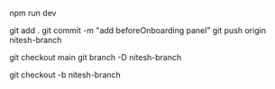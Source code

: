 npm run dev


git add .
git commit -m "add beforeOnboarding panel"
git push origin nitesh-branch

git checkout main
git branch -D nitesh-branch

git checkout -b nitesh-branch

